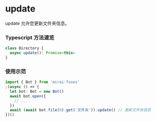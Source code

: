 # update

update 允许您更新文件夹信息。

### Typescript 方法速览

```typescript
class Directory {
  async update(): Promise<this>
}
```

### 使用示范

```typescript
import { Bot } from 'mirai-foxes'
;(async () => {
  let bot: Bot = new Bot()
  await bot.open({
    // ...
  })
  await (await bot.file(0).get('文件夹')).update() // 更新文件夹信息
})()
```
